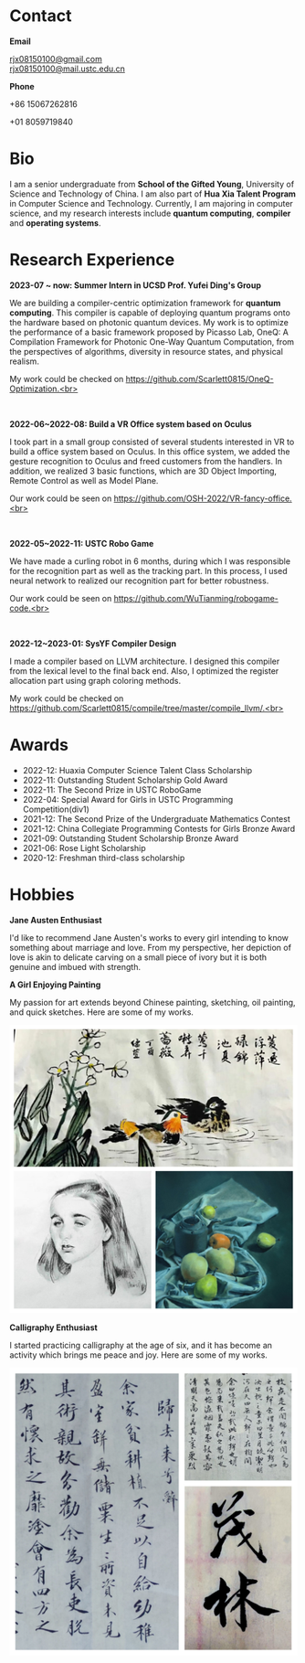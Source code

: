 # Contact
**Email**

rjx08150100@gmail.com<br>
rjx08150100@mail.ustc.edu.cn<br>

**Phone**

+86 15067262816<br>

+01 8059719840

# Bio

I am a senior undergraduate from **School of the Gifted Young**, University of Science and Technology of China. I am also part of **Hua Xia Talent Program** in Computer Science and Technology. Currently, I am majoring in computer science, and my research interests include **quantum computing**, **compiler** and **operating systems**.

# Research Experience

**2023-07 ~ now: Summer Intern in UCSD Prof. Yufei Ding's Group**<br>

We are building a compiler-centric optimization framework for **quantum computing**. This compiler is capable of  deploying quantum programs onto the hardware based on photonic quantum devices. My work is to optimize the performance of a basic framework proposed by Picasso Lab, OneQ: A Compilation Framework for Photonic One-Way Quantum Computation, from the perspectives of algorithms, diversity in resource states, and physical realism.<br>

My work could be checked on https://github.com/Scarlett0815/OneQ-Optimization.<br>

<br>

**2022-06~2022-08: Build a VR Office system based on Oculus**<br>

I took part in a small group consisted of several students interested in VR to build a office system based on Oculus. In this office system, we added the gesture recognition to Oculus and freed customers from the handlers. In addition, we realized 3 basic functions, which are 3D Object Importing, Remote Control as well as Model Plane.<br>

Our work could be seen on https://github.com/OSH-2022/VR-fancy-office.<br>

<br>

**2022-05~2022-11: USTC Robo Game**<br>

We have made a curling robot in 6 months, during which I was responsible for the recognition part as well as the tracking part. In this process, I used neural network to realized our recognition part for better robustness.<br>

Our work could be seen on https://github.com/WuTianming/robogame-code.<br>

<br>

**2022-12~2023-01: SysYF Compiler Design**<br>

I made a compiler based on LLVM architecture. I designed this compiler from the lexical level to the
final back end.  Also, I  optimized the register allocation part using graph coloring methods.<br>

My work could be checked on https://github.com/Scarlett0815/compile/tree/master/compile_llvm/.<br>

# Awards

* 2022-12: Huaxia Computer Science Talent Class Scholarship 
* 2022-11: Outstanding Student Scholarship Gold Award
* 2022-11: The Second Prize in USTC RoboGame
* 2022-04: Special Award for Girls in USTC Programming Competition(div1)
* 2021-12: The Second Prize of the Undergraduate Mathematics Contest
* 2021-12: China Collegiate Programming Contests for Girls Bronze Award
* 2021-09: Outstanding Student Scholarship Bronze Award
* 2021-06: Rose Light Scholarship
* 2020-12: Freshman third-class scholarship

# Hobbies

**Jane Austen Enthusiast**

I'd like to recommend Jane Austen's works to every girl intending to know something about marriage and love.  From my perspective, her depiction of love is akin to delicate carving on a small piece of ivory but it is both genuine and imbued with strength.

**A Girl Enjoying Painting**

My passion for art extends beyond Chinese painting, sketching, oil painting, and quick sketches. Here are some of my works.

![image-20230907170321147](pictures/1.png)

**Calligraphy Enthusiast**

I started practicing calligraphy at the age of six, and it has become an activity which brings me peace and joy. Here are some of my works.

![image-20230907170321147](pictures/2.jpg)
